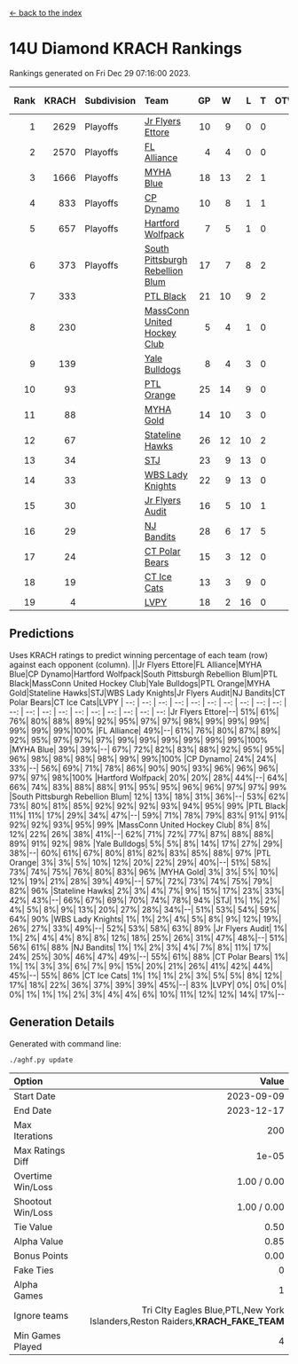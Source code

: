 [<- back to the index](readme.md)
# 14U Diamond KRACH Rankings
Rankings generated on Fri Dec 29 07:16:00 2023.

Rank|KRACH|Subdivision|Team|GP|W|L|T|OTW|OTL|SoS|Exp Wins|Win Diff
---:|---:|:---|:---|---:|---:|---:|---:|---:|---:|---:|---:|---:
1|2629|Playoffs|[Jr Flyers Ettore](https://gamesheetstats.com/seasons/3663/teams/140817/schedule)|10|9|0|0|0|1|357|9.8|-0.0
2|2570|Playoffs|[FL Alliance](https://gamesheetstats.com/seasons/3663/teams/156905/schedule)|4|4|0|0|0|0|85|4.8|-0.0
3|1666|Playoffs|[MYHA Blue](https://gamesheetstats.com/seasons/3663/teams/140816/schedule)|18|13|2|1|2|0|365|16.3|-0.0
4|833|Playoffs|[CP Dynamo](https://gamesheetstats.com/seasons/3663/teams/140823/schedule)|10|8|1|1|0|0|247|9.4|0.0
5|657|Playoffs|[Hartford Wolfpack](https://gamesheetstats.com/seasons/3663/teams/140814/schedule)|7|5|1|0|0|1|379|5.8|-0.0
6|373|Playoffs|[South Pittsburgh Rebellion Blum](https://gamesheetstats.com/seasons/3663/teams/140812/schedule)|17|7|8|2|0|0|954|8.9|0.0
7|333||[PTL Black](https://gamesheetstats.com/seasons/3663/teams/140815/schedule)|21|10|9|2|0|0|852|11.8|-0.0
8|230||[MassConn United Hockey Club](https://gamesheetstats.com/seasons/3663/teams/140810/schedule)|5|4|1|0|0|0|127|4.9|0.0
9|139||[Yale Bulldogs](https://gamesheetstats.com/seasons/3663/teams/156906/schedule)|8|4|3|0|1|0|117|5.9|0.0
10|93||[PTL Orange](https://gamesheetstats.com/seasons/3663/teams/140821/schedule)|25|14|9|0|1|1|181|15.9|0.0
11|88||[MYHA Gold](https://gamesheetstats.com/seasons/3663/teams/140824/schedule)|14|10|3|0|0|1|43|10.9|0.0
12|67||[Stateline Hawks](https://gamesheetstats.com/seasons/3663/teams/140813/schedule)|26|12|10|2|1|1|247|14.9|0.0
13|34||[STJ](https://gamesheetstats.com/seasons/3663/teams/140822/schedule)|23|9|13|0|1|0|169|10.9|0.0
14|33||[WBS Lady Knights](https://gamesheetstats.com/seasons/3663/teams/140825/schedule)|22|9|13|0|0|0|291|9.9|0.0
15|30||[Jr Flyers Audit](https://gamesheetstats.com/seasons/3663/teams/140819/schedule)|16|5|10|1|0|0|148|6.4|0.0
16|29||[NJ Bandits](https://gamesheetstats.com/seasons/3663/teams/140811/schedule)|28|6|17|5|0|0|413|9.4|0.0
17|24||[CT Polar Bears](https://gamesheetstats.com/seasons/3663/teams/140818/schedule)|15|3|12|0|0|0|501|3.9|0.0
18|19||[CT Ice Cats](https://gamesheetstats.com/seasons/3663/teams/140826/schedule)|13|3|9|0|0|1|209|3.9|0.0
19|4||[LVPY](https://gamesheetstats.com/seasons/3663/teams/140820/schedule)|18|2|16|0|0|0|43|2.9|0.0

## Predictions
Uses KRACH ratings to predict winning percentage of each team (row) against each opponent (column).
||Jr Flyers Ettore|FL Alliance|MYHA Blue|CP Dynamo|Hartford Wolfpack|South Pittsburgh Rebellion Blum|PTL Black|MassConn United Hockey Club|Yale Bulldogs|PTL Orange|MYHA Gold|Stateline Hawks|STJ|WBS Lady Knights|Jr Flyers Audit|NJ Bandits|CT Polar Bears|CT Ice Cats|LVPY
| --: | --: | --: | --: | --: | --: | --: | --: | --: | --: | --: | --: | --: | --: | --: | --: | --: | --: | --: | --: 
|Jr Flyers Ettore|--| 51%| 61%| 76%| 80%| 88%| 89%| 92%| 95%| 97%| 97%| 98%| 99%| 99%| 99%| 99%| 99%| 99%|100%
|FL Alliance| 49%|--| 61%| 76%| 80%| 87%| 89%| 92%| 95%| 97%| 97%| 97%| 99%| 99%| 99%| 99%| 99%| 99%|100%
|MYHA Blue| 39%| 39%|--| 67%| 72%| 82%| 83%| 88%| 92%| 95%| 95%| 96%| 98%| 98%| 98%| 98%| 99%| 99%|100%
|CP Dynamo| 24%| 24%| 33%|--| 56%| 69%| 71%| 78%| 86%| 90%| 90%| 93%| 96%| 96%| 96%| 97%| 97%| 98%|100%
|Hartford Wolfpack| 20%| 20%| 28%| 44%|--| 64%| 66%| 74%| 83%| 88%| 88%| 91%| 95%| 95%| 96%| 96%| 97%| 97%| 99%
|South Pittsburgh Rebellion Blum| 12%| 13%| 18%| 31%| 36%|--| 53%| 62%| 73%| 80%| 81%| 85%| 92%| 92%| 92%| 93%| 94%| 95%| 99%
|PTL Black| 11%| 11%| 17%| 29%| 34%| 47%|--| 59%| 71%| 78%| 79%| 83%| 91%| 91%| 92%| 92%| 93%| 95%| 99%
|MassConn United Hockey Club|  8%|  8%| 12%| 22%| 26%| 38%| 41%|--| 62%| 71%| 72%| 77%| 87%| 88%| 88%| 89%| 91%| 92%| 98%
|Yale Bulldogs|  5%|  5%|  8%| 14%| 17%| 27%| 29%| 38%|--| 60%| 61%| 67%| 80%| 81%| 82%| 83%| 85%| 88%| 97%
|PTL Orange|  3%|  3%|  5%| 10%| 12%| 20%| 22%| 29%| 40%|--| 51%| 58%| 73%| 74%| 75%| 76%| 80%| 83%| 96%
|MYHA Gold|  3%|  3%|  5%| 10%| 12%| 19%| 21%| 28%| 39%| 49%|--| 57%| 72%| 73%| 74%| 75%| 79%| 82%| 96%
|Stateline Hawks|  2%|  3%|  4%|  7%|  9%| 15%| 17%| 23%| 33%| 42%| 43%|--| 66%| 67%| 69%| 70%| 74%| 78%| 94%
|STJ|  1%|  1%|  2%|  4%|  5%|  8%|  9%| 13%| 20%| 27%| 28%| 34%|--| 51%| 53%| 54%| 59%| 64%| 90%
|WBS Lady Knights|  1%|  1%|  2%|  4%|  5%|  8%|  9%| 12%| 19%| 26%| 27%| 33%| 49%|--| 52%| 53%| 58%| 63%| 89%
|Jr Flyers Audit|  1%|  1%|  2%|  4%|  4%|  8%|  8%| 12%| 18%| 25%| 26%| 31%| 47%| 48%|--| 51%| 56%| 61%| 88%
|NJ Bandits|  1%|  1%|  2%|  3%|  4%|  7%|  8%| 11%| 17%| 24%| 25%| 30%| 46%| 47%| 49%|--| 55%| 61%| 88%
|CT Polar Bears|  1%|  1%|  1%|  3%|  3%|  6%|  7%|  9%| 15%| 20%| 21%| 26%| 41%| 42%| 44%| 45%|--| 55%| 86%
|CT Ice Cats|  1%|  1%|  1%|  2%|  3%|  5%|  5%|  8%| 12%| 17%| 18%| 22%| 36%| 37%| 39%| 39%| 45%|--| 83%
|LVPY|  0%|  0%|  0%|  0%|  1%|  1%|  1%|  2%|  3%|  4%|  4%|  6%| 10%| 11%| 12%| 12%| 14%| 17%|--

## Generation Details

Generated with command line:
```
./aghf.py update
```

| Option | Value |
| :----- | ----: |
| Start Date | 2023-09-09 |
| End Date | 2023-12-17 |
| Max Iterations | 200 |
| Max Ratings Diff | 1e-05 |
| Overtime Win/Loss | 1.00 / 0.00 |
| Shootout Win/Loss | 1.00 / 0.00 |
| Tie Value | 0.50 |
| Alpha Value | 0.85 |
| Bonus Points | 0.00 |
| Fake Ties | 0 |
| Alpha Games | 1 |
| Ignore teams | Tri CIty Eagles Blue,PTL,New York Islanders,Reston Raiders,__KRACH_FAKE_TEAM__ |
| Min Games Played | 4 |

